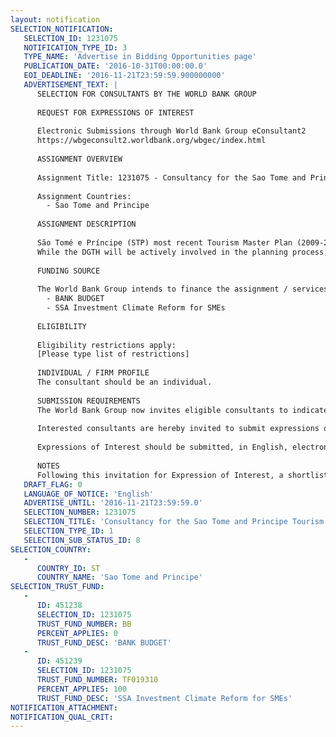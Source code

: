 ```yaml
---
layout: notification
SELECTION_NOTIFICATION: 
   SELECTION_ID: 1231075
   NOTIFICATION_TYPE_ID: 3
   TYPE_NAME: 'Advertise in Bidding Opportunities page'
   PUBLICATION_DATE: '2016-10-31T00:00:00.0'
   EOI_DEADLINE: '2016-11-21T23:59:59.900000000'
   ADVERTISEMENT_TEXT: |
      SELECTION FOR CONSULTANTS BY THE WORLD BANK GROUP
      
      REQUEST FOR EXPRESSIONS OF INTEREST
      
      Electronic Submissions through World Bank Group eConsultant2
      https://wbgeconsult2.worldbank.org/wbgec/index.html
      
      ASSIGNMENT OVERVIEW
      
      Assignment Title: 1231075 - Consultancy for the Sao Tome and Principe Tourism Strategy
      
      Assignment Countries:
        - Sao Tome and Principe
      
      ASSIGNMENT DESCRIPTION
      
      São Tomé e Príncipe (STP) most recent Tourism Master Plan (2009-2014) has now expired. STPs Tourism and Hospitality Directorate (DGTH), in its role as the lead agency for the development and promotion of tourism to the country, is now embarking upon a new strategic planning process for the sector.  As tourism arrivals and interest from investors grow, DGTH requires a sound strategy to help guide its decisions and activities over the next eight years.  
      While the DGTH will be actively involved in the planning process, it has identified the need for two international tourism consultants to support the process.  These include: a) Tourism Strategy Development Specialist (and international team leader), and b) Tourism Marketing Specialist.
      
      FUNDING SOURCE
      
      The World Bank Group intends to finance the assignment / services described below under the following:
        - BANK BUDGET
        - SSA Investment Climate Reform for SMEs
      
      ELIGIBILITY
      
      Eligibility restrictions apply:
      [Please type list of restrictions]
      
      INDIVIDUAL / FIRM PROFILE
      The consultant should be an individual. 
      
      SUBMISSION REQUIREMENTS
      The World Bank Group now invites eligible consultants to indicate their interest in providing the services.  Interested consultants must provide information indicating that they are qualified to perform the services (brochures, description of similar assignments, experience in similar conditions, availability of appropriate skills among staff, etc.).  Please note that the total size of all attachments should be less than 5MB.  
      
      Interested consultants are hereby invited to submit expressions of interest.
      
      Expressions of Interest should be submitted, in English, electronically through World Bank Group eConsultant2 (https://wbgeconsult2.worldbank.org/wbgec/index.html)
      
      NOTES
      Following this invitation for Expression of Interest, a shortlist of qualified firms will be formally invited to submit proposals.  Shortlisting and selection will be subject to the availability of funding.
   DRAFT_FLAG: 0
   LANGUAGE_OF_NOTICE: 'English'
   ADVERTISE_UNTIL: '2016-11-21T23:59:59.0'
   SELECTION_NUMBER: 1231075
   SELECTION_TITLE: 'Consultancy for the Sao Tome and Principe Tourism Strategy'
   SELECTION_TYPE_ID: 1
   SELECTION_SUB_STATUS_ID: 8
SELECTION_COUNTRY: 
   - 
      COUNTRY_ID: ST
      COUNTRY_NAME: 'Sao Tome and Principe'
SELECTION_TRUST_FUND: 
   - 
      ID: 451238
      SELECTION_ID: 1231075
      TRUST_FUND_NUMBER: BB
      PERCENT_APPLIES: 0
      TRUST_FUND_DESC: 'BANK BUDGET'
   - 
      ID: 451239
      SELECTION_ID: 1231075
      TRUST_FUND_NUMBER: TF019310
      PERCENT_APPLIES: 100
      TRUST_FUND_DESC: 'SSA Investment Climate Reform for SMEs'
NOTIFICATION_ATTACHMENT: 
NOTIFICATION_QUAL_CRIT: 
---
```

